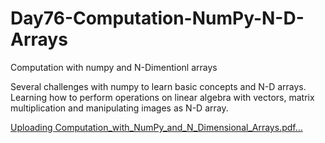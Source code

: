 # Day76-Computation-NumPy-N-D-Arrays
Computation with numpy and N-Dimentionl arrays

Several challenges with numpy to learn basic concepts and N-D arrays. Learning how to perform operations on linear algebra with vectors, matrix multiplication and manipulating images as N-D array.

[Uploading Computation_with_NumPy_and_N_Dimensional_Arrays.pdf…]()
